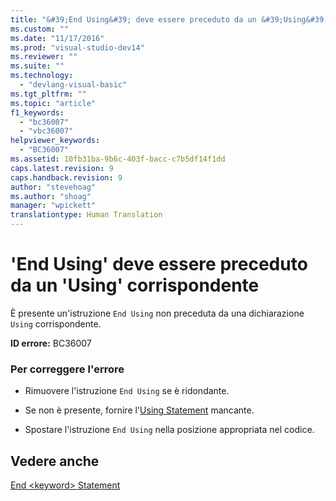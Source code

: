 ```yaml
---
title: "&#39;End Using&#39; deve essere preceduto da un &#39;Using&#39; corrispondente | Microsoft Docs"
ms.custom: ""
ms.date: "11/17/2016"
ms.prod: "visual-studio-dev14"
ms.reviewer: ""
ms.suite: ""
ms.technology: 
  - "devlang-visual-basic"
ms.tgt_pltfrm: ""
ms.topic: "article"
f1_keywords: 
  - "bc36007"
  - "vbc36007"
helpviewer_keywords: 
  - "BC36007"
ms.assetid: 10fb31ba-9b6c-403f-bacc-c7b5df14f1dd
caps.latest.revision: 9
caps.handback.revision: 9
author: "stevehoag"
ms.author: "shoag"
manager: "wpickett"
translationtype: Human Translation
---
```

# &#39;End Using&#39; deve essere preceduto da un &#39;Using&#39; corrispondente
È presente un'istruzione `End Using` non preceduta da una dichiarazione `Using` corrispondente.  
  
 **ID errore:** BC36007  
  
### Per correggere l'errore  
  
-   Rimuovere l'istruzione `End Using` se è ridondante.  
  
-   Se non è presente, fornire l'[Using Statement](../../visual-basic/language-reference/statements/using-statement.md) mancante.  
  
-   Spostare l'istruzione `End Using` nella posizione appropriata nel codice.  
  
## Vedere anche  
 [End \<keyword\> Statement](../../visual-basic/language-reference/statements/end-keyword-statement.md)